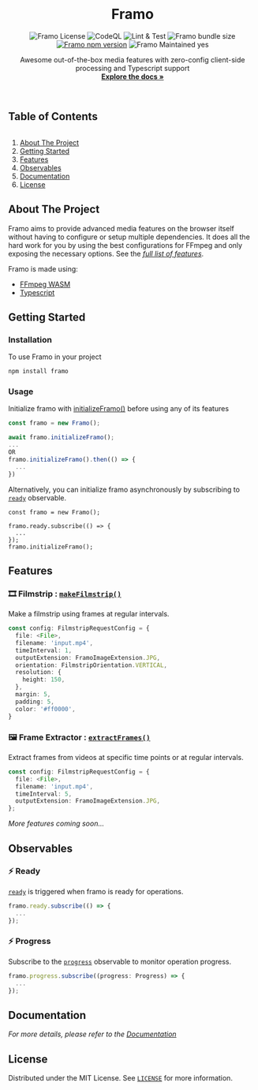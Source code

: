 <!-- PROJECT LOGO -->
<br />
<p align="center">
  <!-- <a href="https://github.com/adityakrshnn/framo">
    <img src="images/logo.png" alt="Logo" width="80" height="80">
  </a> -->

  <h1 align="center">Framo</h1>

  <!-- PROJECT SHIELDS -->
  <p align="center">
    <img alt="Framo License" src="https://img.shields.io/npm/l/framo" />
    <img alt="CodeQL" src="https://github.com/adityakrshnn/framo/actions/workflows/codeql-analysis.yml/badge.svg" />
    <img alt="Lint & Test" src="https://github.com/adityakrshnn/framo/actions/workflows/lint-and-test.yml/badge.svg" />
    <img alt="Framo bundle size" src="https://img.shields.io/bundlephobia/min/framo"/>
    <a href="https://www.npmjs.com/package/framo"><img alt="Framo npm version" src="https://img.shields.io/npm/v/framo"/></a>
    <img alt="Framo Maintained yes" src="https://img.shields.io/badge/Maintained-Yes-brightgreen"/>
  </p>

  <p align="center">
    Awesome out-of-the-box media features with zero-config client-side processing and Typescript support
    <br />
    <a href="https://adityakrshnn.github.io/framo/classes/framo.html"><strong>Explore the docs »</strong></a>
    <br />
    <br />
    <!-- <a href="https://github.com/adityakrshnn/framo">View Demo</a>
    ·
    <a href="https://github.com/adityakrshnn/framo/issues">Report Bug</a>
    ·
    <a href="https://github.com/adityakrshnn/framo/issues">Request Feature</a> -->
  </p>
</p>

<!-- TABLE OF CONTENTS -->
  <summary><h2 style="display: inline-block">Table of Contents</h2></summary>
  <ol>
    <li>
      <a href="#about-the-project">About The Project</a>
    </li>
    <li>
      <a href="#getting-started">Getting Started</a>
      <!-- <ul>
        <li><a href="#prerequisites">Prerequisites</a></li>
        <li><a href="#installation">Installation</a></li>
      </ul> -->
    </li>
    <li><a href="#features">Features</a></li>
    <li><a href="#observables">Observables</a></li>
    <li><a href="#documentation">Documentation</a></li>
    <li><a href="#license">License</a></li>
    <!-- <li><a href="#contact">Contact</a></li> -->
    <!-- <li><a href="#acknowledgements">Acknowledgements</a></li> -->
  </ol>

<!-- ABOUT THE PROJECT -->

## About The Project

Framo aims to provide advanced media features on the browser itself without having to configure or setup multiple dependencies. It does all the hard work for you by using the best configurations for FFmpeg and only exposing the necessary options. See the [_full list of features_](https://github.com/adityakrshnn/framo#features).
<br/>

Framo is made using:

- [FFmpeg WASM](https://github.com/ffmpegwasm/ffmpeg.wasm)
- [Typescript](https://www.typescriptlang.org)

<!-- GETTING STARTED -->

## Getting Started

### Installation

To use Framo in your project

```sh
npm install framo
```

### Usage

Initialize framo with [initializeFramo()](https://adityakrshnn.github.io/framo/classes/framo.html#initializeframo) before using any of its features

```ts
const framo = new Framo();

await framo.initializeFramo();
...
OR
framo.initializeFramo().then(() => {
  ...
})
```

Alternatively, you can initialize framo asynchronously by subscribing to [`ready`](https://adityakrshnn.github.io/framo/classes/framo.html#ready) observable.

```
const framo = new Framo();

framo.ready.subscribe(() => {
  ...
});
framo.initializeFramo();
```

<!-- USAGE EXAMPLES -->

## Features

### 🎞️ Filmstrip : [`makeFilmstrip()`](https://adityakrshnn.github.io/framo/classes/framo.html#makeFilmstrip)

Make a filmstrip using frames at regular intervals.

```ts
const config: FilmstripRequestConfig = {
  file: <File>,
  filename: 'input.mp4',
  timeInterval: 1,
  outputExtension: FramoImageExtension.JPG,
  orientation: FilmstripOrientation.VERTICAL,
  resolution: {
    height: 150,
  },
  margin: 5,
  padding: 5,
  color: '#ff0000',
}
```

### 🖼 Frame Extractor : [`extractFrames()`](https://adityakrshnn.github.io/framo/classes/framo.html#extractframes)

Extract frames from videos at specific time points or at regular intervals.

```ts
const config: FilmstripRequestConfig = {
  file: <File>,
  filename: 'input.mp4',
  timeInterval: 5,
  outputExtension: FramoImageExtension.JPG,
};

```

_More features coming soon..._
<br/>

## Observables

### ⚡ Ready

[`ready`](https://adityakrshnn.github.io/framo/classes/framo.html#ready) is triggered when framo is ready for operations.

```ts
framo.ready.subscribe(() => {
  ...
});
```

### ⚡ Progress

Subscribe to the [`progress`](https://adityakrshnn.github.io/framo/classes/framo.html#progress) observable to monitor operation progress.

```ts
framo.progress.subscribe((progress: Progress) => {
  ...
});
```

## Documentation

_For more details, please refer to the [Documentation](https://adityakrshnn.github.io/framo/classes/framo.html)_

<!-- ROADMAP -->
<!-- ## Roadmap

See the [open issues](https://github.com/adityakrshnn/framo/issues) for a list of proposed features (and known issues). -->

<!-- CONTRIBUTING -->
<!-- ## Contributing

Contributions are what make the open source community such an amazing place to be learn, inspire, and create. Any contributions you make are **greatly appreciated**.

1. Fork the Project
2. Create your Feature Branch (`git checkout -b feature/AmazingFeature`)
3. Commit your Changes (`git commit -m 'Add some AmazingFeature'`)
4. Push to the Branch (`git push origin feature/AmazingFeature`)
5. Open a Pull Request -->

<!-- LICENSE -->

## License

Distributed under the MIT License. See [`LICENSE`](https://github.com/adityakrshnn/framo/blob/master/LICENSE) for more information.

<!-- CONTACT
## Contact

Your Name - [@adityakrshnn](https://twitter.com/adityakrshnn) - adityakrshnn@gmail.com

Project Link: [https://github.com/adityakrshnn/framo](https://github.com/adityakrshnn/framo) -->

<!-- ACKNOWLEDGEMENTS
## Acknowledgements

* []()
* []()
* []() -->
